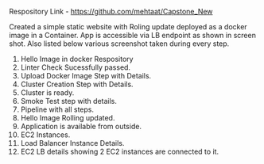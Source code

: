 Respository Link - https://github.com/mehtaat/Capstone_New

Created a simple static website with Roling update deployed as a docker image in a Container. App is accessible via LB endpoint as shown in screen shot. Also listed below various screenshot taken during every step.

1) Hello Image in docker Respository
2) Linter Check Sucessfully passed.
3) Upload Docker Image Step with Details.
4) Cluster Creation Step with Details.
5) Cluster is ready.
6) Smoke Test step with details.
7) Pipeline with all steps.
8) Hello Image Rolling updated.
9) Application is available from outside.
10) EC2 Instances.
11) Load Balancer Instance Details.
12) EC2 LB details showing 2 EC2 instances are connected to it.